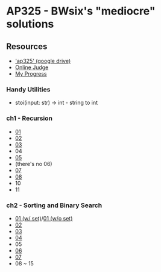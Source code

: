 # AP325 - BWsix's "mediocre" solutions

## Resources

- ['ap325' (google drive)](https://drive.google.com/drive/u/0/folders/10hZCMHH0YgsfguVZCHU7EYiG8qJE5f-m)
- [Online Judge](https://judge.tcirc.tw/Problems?tabid=AP325)
- [My Progress](https://judge.tcirc.tw/UserStatistic?id=418)

### Handy Utilities

- stoi(input: str) -> int - string to int

### ch1 - Recursion

- [01](/ch1/01.cpp)
- [02](/ch1/02.cpp)
- [03](/ch1/03.cpp)
- 04
- [05](/ch1/05.cpp)
- (there's no 06)
- [07](/ch1/07.cpp)
- [08](/ch1/08.cpp)
- 10
- 11

### ch2 - Sorting and Binary Search

- [01 (w/ set)](/ch2/01-with-set.cpp)/[01 (w/o set)](/ch2/01-without-set.cpp)
- [02](/ch2/02.cpp)
- [03](/ch2/03.cpp)
- [04](/ch2/04.cpp)
- 05
- [06](/ch2/06.cpp)
- [07](/ch2/07.cpp)
- 08 ~ 15
